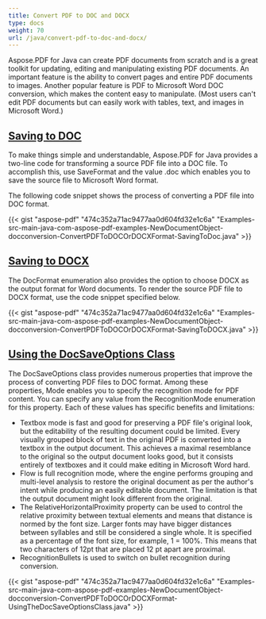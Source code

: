 ```yaml
---
title: Convert PDF to DOC and DOCX
type: docs
weight: 70
url: /java/convert-pdf-to-doc-and-docx/
---
```


Aspose.PDF for Java can create PDF documents from scratch and is a great toolkit for updating, editing and manipulating existing PDF documents. An important feature is the ability to convert pages and entire PDF documents to images. Another popular feature is PDF to Microsoft Word DOC conversion, which makes the content easy to manipulate. (Most users can't edit PDF documents but can easily work with tables, text, and images in Microsoft Word.)
## <ins>**Saving to DOC**
To make things simple and understandable, Aspose.PDF for Java provides a two-line code for transforming a source PDF file into a DOC file. To accomplish this, use SaveFormat and the value .doc which enables you to save the source file to Microsoft Word format.

The following code snippet shows the process of converting a PDF file into DOC format.

{{< gist "aspose-pdf" "474c352a71ac9477aa0d604fd32e1c6a" "Examples-src-main-java-com-aspose-pdf-examples-NewDocumentObject-docconversion-ConvertPDFToDOCOrDOCXFormat-SavingToDoc.java" >}}
## <ins>**Saving to DOCX**
The DocFormat enumeration also provides the option to choose DOCX as the output format for Word documents. To render the source PDF file to DOCX format, use the code snippet specified below. 

{{< gist "aspose-pdf" "474c352a71ac9477aa0d604fd32e1c6a" "Examples-src-main-java-com-aspose-pdf-examples-NewDocumentObject-docconversion-ConvertPDFToDOCOrDOCXFormat-SavingToDOCX.java" >}}
## <ins>**Using the DocSaveOptions Class**
The DocSaveOptions class provides numerous properties that improve the process of converting PDF files to DOC format. Among these properties, Mode enables you to specify the recognition mode for PDF content. You can specify any value from the RecognitionMode enumeration for this property. Each of these values has specific benefits and limitations:

- Textbox mode is fast and good for preserving a PDF file's original look, but the editability of the resulting document could be limited. Every visually grouped block of text in the original PDF is converted into a textbox in the output document. This achieves a maximal resemblance to the original so the output document looks good, but it consists entirely of textboxes and it could make editing in Microsoft Word hard.
- Flow is full recognition mode, where the engine performs grouping and multi-level analysis to restore the original document as per the author's intent while producing an easily editable document. The limitation is that the output document might look different from the original.
- The RelativeHorizontalProximity property can be used to control the relative proximity between textual elements and means that distance is normed by the font size. Larger fonts may have bigger distances between syllables and still be considered a single whole. It is specified as a percentage of the font size, for example, 1 = 100%. This means that two characters of 12pt that are placed 12 pt apart are proximal.
- RecognitionBullets is used to switch on bullet recognition during conversion.



{{< gist "aspose-pdf" "474c352a71ac9477aa0d604fd32e1c6a" "Examples-src-main-java-com-aspose-pdf-examples-NewDocumentObject-docconversion-ConvertPDFToDOCOrDOCXFormat-UsingTheDocSaveOptionsClass.java" >}}
